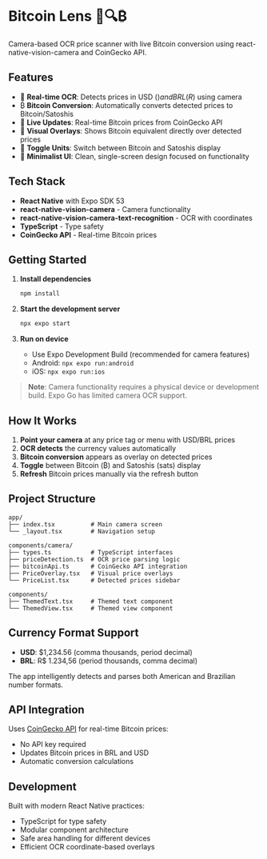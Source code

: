 # Bitcoin Lens 📱🔍₿

Camera-based OCR price scanner with live Bitcoin conversion using react-native-vision-camera and CoinGecko API.

## Features

- 📸 **Real-time OCR**: Detects prices in USD ($) and BRL (R$) using camera
- ₿ **Bitcoin Conversion**: Automatically converts detected prices to Bitcoin/Satoshis
- 🔄 **Live Updates**: Real-time Bitcoin prices from CoinGecko API
- 🎯 **Visual Overlays**: Shows Bitcoin equivalent directly over detected prices
- 🔄 **Toggle Units**: Switch between Bitcoin and Satoshis display
- 📱 **Minimalist UI**: Clean, single-screen design focused on functionality

## Tech Stack

- **React Native** with Expo SDK 53
- **react-native-vision-camera** - Camera functionality
- **react-native-vision-camera-text-recognition** - OCR with coordinates
- **TypeScript** - Type safety
- **CoinGecko API** - Real-time Bitcoin prices

## Getting Started

1. **Install dependencies**
   ```bash
   npm install
   ```

2. **Start the development server**
   ```bash
   npx expo start
   ```

3. **Run on device**
   - Use Expo Development Build (recommended for camera features)
   - Android: `npx expo run:android`
   - iOS: `npx expo run:ios`

> **Note**: Camera functionality requires a physical device or development build. Expo Go has limited camera OCR support.

## How It Works

1. **Point your camera** at any price tag or menu with USD/BRL prices
2. **OCR detects** the currency values automatically
3. **Bitcoin conversion** appears as overlay on detected prices
4. **Toggle** between Bitcoin (₿) and Satoshis (sats) display
5. **Refresh** Bitcoin prices manually via the refresh button

## Project Structure

```
app/
├── index.tsx          # Main camera screen
└── _layout.tsx        # Navigation setup

components/camera/
├── types.ts           # TypeScript interfaces
├── priceDetection.ts  # OCR price parsing logic
├── bitcoinApi.ts      # CoinGecko API integration
├── PriceOverlay.tsx   # Visual price overlays
└── PriceList.tsx      # Detected prices sidebar

components/
├── ThemedText.tsx     # Themed text component
└── ThemedView.tsx     # Themed view component
```

## Currency Format Support

- **USD**: $1,234.56 (comma thousands, period decimal)
- **BRL**: R$ 1.234,56 (period thousands, comma decimal)

The app intelligently detects and parses both American and Brazilian number formats.

## API Integration

Uses [CoinGecko API](https://api.coingecko.com/) for real-time Bitcoin prices:
- No API key required
- Updates Bitcoin prices in BRL and USD
- Automatic conversion calculations

## Development

Built with modern React Native practices:
- TypeScript for type safety
- Modular component architecture
- Safe area handling for different devices
- Efficient OCR coordinate-based overlays

